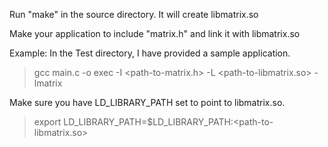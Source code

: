 Run "make" in the source directory. It will create libmatrix.so

Make your application to include "matrix.h" and link it with libmatrix.so

Example:
In the Test directory, I have provided a sample application.

>gcc main.c -o exec -I \<path-to-matrix.h\> -L \<path-to-libmatrix.so\> -lmatrix

Make sure you have LD_LIBRARY_PATH set to point to libmatrix.so.

>export LD_LIBRARY_PATH=$LD_LIBRARY_PATH:\<path-to-libmatrix.so\>
